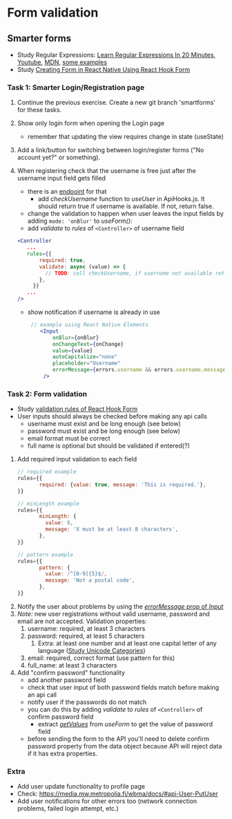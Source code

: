 # Form validation

## Smarter forms
* Study Regular Expressions: [Learn Regular Expressions In 20 Minutes, Youtube](https://www.youtube.com/watch?v=rhzKDrUiJVk&t=588s), [MDN](https://developer.mozilla.org/en-US/docs/Web/JavaScript/Guide/Regular_Expressions), [some examples](https://devinduct.com/cheatsheet/10/regex)
* Study [Creating Form in React Native Using React Hook Form](https://medium.com/skyshidigital/creating-form-in-react-native-using-react-hook-form-a81a99e45605)


### Task 1: Smarter Login/Registration page

1. Continue the previous exercise. Create a new git branch 'smartforms' for these tasks.
1. Show only login form when opening the Login page
   * remember that updating the view requires change in state (useState)
1. Add a link/button for switching between login/register forms ("No account yet?" or something).
1. When registering check that the username is free just after the username input field gets filled
   * there is an [endpoint](http://media.mw.metropolia.fi/wbma/docs/#api-User-CheckUserName) for that
     * add _checkUsername_ function to _useUser_ in ApiHooks.js. It should return true if username is available. If not, return false.
   * change the validation to happen when user leaves the input fields by adding `mode: 'onBlur'` to _useForm()_:
   * add _validate_ to _rules_ of `<Controller>` of username field
   ```jsx harmony
   <Controller
      ...
      rules={{
          required: true,
          validate: async (value) => {
            // TODO: call checkUsername, if username not available return 'Username is already taken' else return true 
          },
        }}
      ...
   />
   ```

   * show notification if username is already in use
      ```jsx
       // example using React Native Elements
          <Input
              onBlur={onBlur}
              onChangeText={onChange}
              value={value}
              autoCapitalize="none"
              placeholder="Username"
              errorMessage={errors.username && errors.username.message}
           />
      ```

### Task 2: Form validation

* Study [validation rules of React Hook Form](https://react-hook-form.com/api/useform/register)
* User inputs should always be checked before making any api calls
  * username must exist and be long enough (see below)
  * password must exist and be long enough (see below)
  * email format must be correct
  * full name is optional but should be validated if entered(?)

1. Add required input validation to each field
   ```jsx
   // required example
   rules={{
          required: {value: true, message: 'This is required.'},
   }}
   
   // minLength example
   rules={{
          minLength: {
            value: 8,
            message: 'X must be at least 8 characters',
          },
   }}
   
   // pattern example
   rules={{
          pattern: {
            value: /^[0-9]{5}$/,
            message: 'Not a postal code',
          },
   }}
   ``` 
2. Notify the user about problems by using the [_errorMessage_ prop of _Input_](https://reactnativeelements.com/docs/input#errormessage)
3. _Note:_ new user registrations without valid username, password and email are not accepted. Validation properties:
   1. username: required, at least 3 characters
   2. password: required, at least 5 characters
      1. Extra: at least one number and at least one capital letter of any language ([Study Unicode Categories](https://www.regular-expressions.info/unicode.html))
   3. email: required, correct format (use pattern for this)
   4. full_name: at least 3 characters
4. Add "confirm password" functionality
    * add another password field
    * check that user input of both password fields match before making an api call
    * notify user if the passwords do not match
    * you can do this by adding _validate_ to _rules_ of `<Controller>` of confirm password field
      * extract [_getValues_](https://react-hook-form.com/api/useform/getvalues) from _useForm_ to get the value of password field
    * before sending the form to the API you'll need to delete confirm password property from the data object because API will reject data if it has extra properties.

### Extra

* Add user update functionality to profile page
* Check: <https://media.mw.metropolia.fi/wbma/docs/#api-User-PutUser>
* Add user notifications for other errors too (network connection problems, failed login attempt, etc.)

